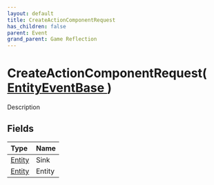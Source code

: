 ```yaml
---
layout: default
title: CreateActionComponentRequest
has_children: false
parent: Event
grand_parent: Game Reflection
---
```

# CreateActionComponentRequest( [ EntityEventBase ](/docs/game-reflection/events/entity_event_base) )
Description 

## Fields

| Type | Name |
|:-------------|:--------------|
| [Entity](/docs/game-reflection/classes/entity) | Sink |
| [Entity](/docs/game-reflection/classes/entity) | Entity |

